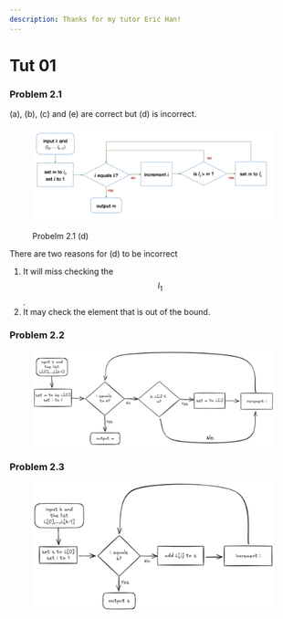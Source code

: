 ```yaml
---
description: Thanks for my tutor Eric Han!
---
```


# Tut 01

### Problem 2.1

(a), (b), (c) and (e) are correct but (d) is incorrect.

<figure><img src="../.gitbook/assets/tut01-1.png" alt=""><figcaption><p>Probelm 2.1 (d)</p></figcaption></figure>

There are two reasons for (d) to be incorrect

1. It will miss checking the $$l_1$$.
2. It may check the element that is out of the bound.

### Problem 2.2

<figure><picture><source srcset="../.gitbook/assets/tut01-02-dark.png" media="(prefers-color-scheme: dark)"><img src="../.gitbook/assets/tut01-02-light.png" alt=""></picture><figcaption></figcaption></figure>

### Problem 2.3

<figure><picture><source srcset="../.gitbook/assets/tut01-03-dark.png" media="(prefers-color-scheme: dark)"><img src="../.gitbook/assets/tut01-03-light.png" alt=""></picture><figcaption></figcaption></figure>
